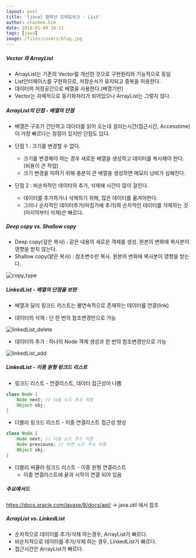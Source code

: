 ```yaml
---
layout: post
title: '[java] 컬렉션 프레임워크 - List'
author: chanhee.kim
date: 2018-01-09 10:11
tags: [java]
image: /files/covers/blog.jpg
---
```


##### Vector 와 ArrayList
- ArrayList는 기존의 Vector를 개선한 것으로 구현원리와 기능적으로 동일
- List인터페이스를 구현하므로, 저장순서가 유지되고 중복을 허용한다.
- 데이터의 저장공간으로 배열을 사용한다.(배열기반)
- Vector는 자체적으로 동기화처리가 되어있으나 ArrayList는 그렇지 않다.

##### ArrayList의 단점 - 배열의 단점
- 배열은 구조가 간단하고 데이터를 읽어 오는데 걸리는시간(접근시간, Accesstime)이 가장 빠르다는 장점이 있지만 단점도 있다.

- 단점 1 : 크기를 변경할 수 없다.
  - 크기를 변경해야 하는 경우 새로운 배열을 생성하고 데이터를 복사해야 한다.(비용이 큰 작업)
  - 크기 변경을 피하기 위해 충분히 큰 배열을 생성하면 메모리 낭비가 심해진다.

- 단점 2 : 비순차적인 데이터의 추가, 삭제에 시간이 많이 걸린다.
  - 데이터를 추가하거나 삭제하기 위해, 많은 데이터를 옮겨야한다.
  - 그러나 순차적인 데이터추가(마짐가에 추가)와 순차적인 데이터를 삭제하는 것(마지막부터 삭제)은 빠르다.

##### Deep copy vs. Shallow copy
- Deep copy(깊은 복사) : 같은 내용의 새로운 객체를 생성. 원본의 변화에 복사본이 영향을 받지 않는다.
- Shallow copy(얕은 복사) : 참조변수만 복사. 원본의 변화에 복사본이 영향을 받는다.
<img src="{{ site.baseurl }}/assets/images/collection/copy_type.jpg" alt="copy_type">

##### LinkedList - 배열의 단점을 보완
- 배열과 달리 링크드 리스트는 불연속적으로 존재하는 데이터를 연결(link)

- 데이터의 삭제 : 단 한 번의 참조변경만으로 가능

<img src="{{ site.baseurl }}/assets/images/collection/linkedList_delete.png" alt="linkedList_delete">

- 데이터의 추가 : 하나의 Node 객체 생성과 한 번의 참조변경만으로 가능

<img src="{{ site.baseurl }}/assets/images/collection/linkedlist_add.png" alt="linkedList_add">

##### LinkedList - 이중 원형 링크드 리스트
- 링크드 리스트 - 연결리스트, 데이터 접근성이 나쁨

``` java
class Node {
	Node next; // 다음 노드 주소 저장
	Object obj;
}
```

- 더블리 링크드 리스트 - 이중 연결리스트 접근성 향상

``` java
class Node {
	Node next; // 다음 노드 주소 저장
	Node previouse; // 이전 노드 주소 저장
	Object obj;
}
```

- 더블리 써큘러 링크드 리스트 - 이중 원형 연결리스트
  - 이중 연결리스트에 끝과 시작이 연결 되어 있음

##### 주요메서드

https://docs.oracle.com/javase/8/docs/api/ -> java.util 에서 참조


##### ArrayList vs. LinkedList
- 순차적으로 데이터를 추가/삭제 하는경우, ArrayList가 빠르다.
- 비순차적으로 데이터를 추가/삭제 하는 경우, LinkedList가 빠르다.
- 접근시간은 ArrayList가 빠르다.
